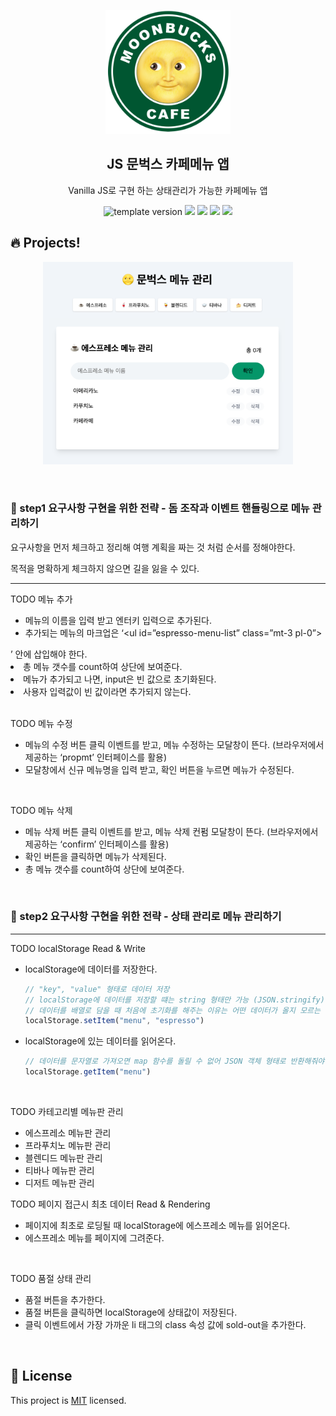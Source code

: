 <p align="middle">
  <img width="200px;" src="./src/images/moonbucks.png"/>
</p>
<h2 align="middle">JS 문벅스 카페메뉴 앱</h2>
<p align="middle">Vanilla JS로 구현 하는 상태관리가 가능한 카페메뉴 앱</p>
<p align="middle">
  <img src="https://img.shields.io/badge/version-1.0.0-blue?style=flat-square" alt="template version"/>
  <img src="https://img.shields.io/badge/language-html-red.svg?style=flat-square"/>
  <img src="https://img.shields.io/badge/language-css-blue.svg?style=flat-square"/>
  <img src="https://img.shields.io/badge/language-js-yellow.svg?style=flat-square"/>
  <a href="https://github.com/blackcoffee-study/js-lv1-book-manual/blob/main/LICENSE" target="_blank">
    <img src="https://img.shields.io/github/license/blackcoffee-study/moonbucks-menu.svg?style=flat-square&label=license&color=08CE5D"/>
  </a>
</p>

## 🔥 Projects!

<p align="middle">
  <img width="400" src="./src/images/moonbucks-main.png">
</p>
<br>

### 🎯 step1 요구사항 구현을 위한 전략 - 돔 조작과 이벤트 핸들링으로 메뉴 관리하기

요구사항을 먼저 체크하고 정리해 여행 계획을 짜는 것 처럼 순서를 정해야한다.

목적을 명확하게 체크하지  않으면 길을 잃을 수 있다.

---

TODO 메뉴 추가
- 메뉴의 이름을 입력 받고 엔터키 입력으로 추가된다.
- 추가되는 메뉴의 마크업은 ‘<ul id=”espresso-menu-list” class=”mt-3 pl-0”></ul>’ 안에 삽입해야 한다.
- 총 메뉴 갯수를 count하여 상단에 보여준다.
- 메뉴가 추가되고 나면, input은 빈 값으로 초기화된다.
- 사용자 입력값이 빈 값이라면 추가되지 않는다.
<br>

TODO 메뉴 수정
- 메뉴의 수정 버튼 클릭 이벤트를 받고, 메뉴 수정하는 모달창이 뜬다. 
(브라우저에서 제공하는 ‘propmt’ 인터페이스를 활용)
- 모달창에서 신규 메뉴명을 입력 받고, 확인 버튼을 누르면 메뉴가 수정된다.
<br>

TODO 메뉴 삭제
- 메뉴 삭제 버튼 클릭 이벤트를 받고, 메뉴 삭제 컨펌 모달창이 뜬다. 
(브라우저에서 제공하는 ‘confirm’ 인터페이스를 활용)
- 확인 버튼을 클릭하면 메뉴가 삭제된다.
- 총 메뉴 갯수를 count하여 상단에 보여준다.
<br>

### 🎯 step2 요구사항 구현을 위한 전략 - 상태 관리로 메뉴 관리하기

---

TODO localStorage Read & Write
- localStorage에 데이터를 저장한다.
    
    ```jsx
    // "key", "value" 형태로 데이터 저장
    // localStorage에 데이터를 저장할 떄는 string 형태만 가능 (JSON.stringify)
    // 데이터를 배열로 담을 때 처음에 초기화를 해주는 이유는 어떤 데이터가 올지 모르는 경우 push 메서드를 사용할 수 없음
    localStorage.setItem("menu", "espresso")
    ```
    
- localStorage에 있는 데이터를 읽어온다.
    ```jsx
    // 데이터를 문자열로 가져오면 map 함수를 돌릴 수 없어 JSON 객체 형태로 반환해줘야함 (JSON.parse)
    localStorage.getItem("menu")
    ```
<br>

TODO 카테고리별 메뉴판 관리
- 에스프레소 메뉴판 관리
- 프라푸치노 메뉴판 관리
- 블렌디드 메뉴판 관리
- 티바나 메뉴판 관리
- 디저트 메뉴판 관리

TODO 페이지 접근시 최초 데이터 Read & Rendering
- 페이지에 최초로 로딩될 때 localStorage에 에스프레소 메뉴를 읽어온다.
- 에스프레소 메뉴를 페이지에 그려준다.
<br>

TODO 품절 상태 관리
- 품절 버튼을 추가한다.
- 품절 버튼을 클릭하면 localStorage에 상태값이 저장된다.
- 클릭 이벤트에서 가장 가까운 li 태그의 class 속성 값에 sold-out을 추가한다.
<br>

## 📝 License

This project is [MIT](https://github.com/blackcoffee-study/moonbucks-menu-server/blob/main/LICENSE) licensed.